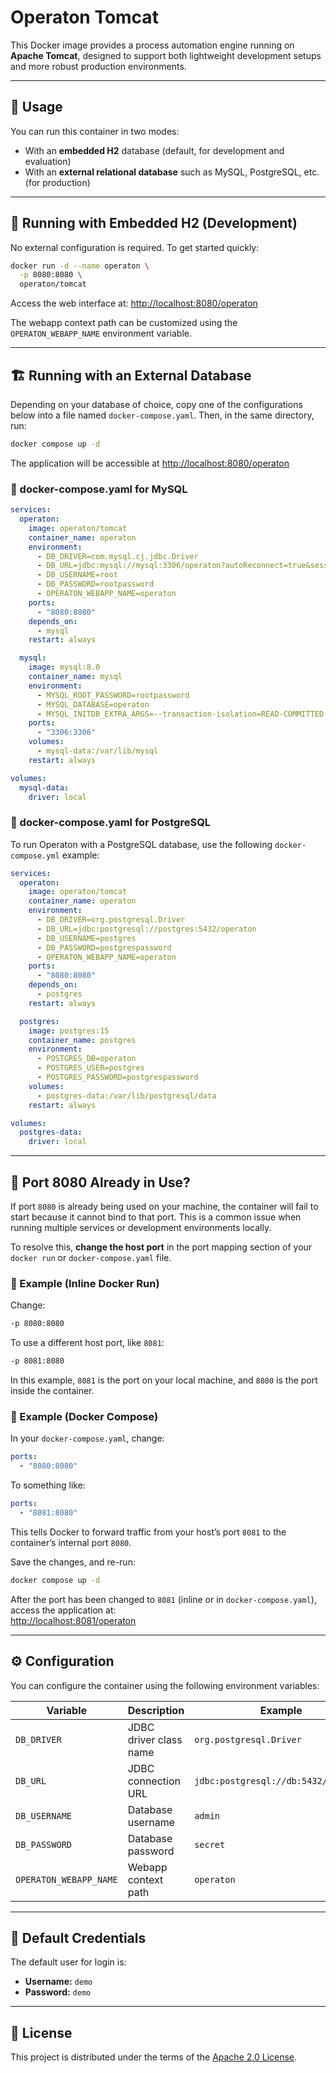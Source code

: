 # Operaton Tomcat

This Docker image provides a process automation engine running on **Apache Tomcat**, designed to support both lightweight development setups and more robust production environments.

---

## 🔧 Usage

You can run this container in two modes:

- With an **embedded H2** database (default, for development and evaluation)
- With an **external relational database** such as MySQL, PostgreSQL, etc. (for production)

---

## 🧪 Running with Embedded H2 (Development)

No external configuration is required. To get started quickly:

```bash
docker run -d --name operaton \
  -p 8080:8080 \
  operaton/tomcat
```

Access the web interface at: [http://localhost:8080/operaton](http://localhost:8080/operaton)

The webapp context path can be customized using the `OPERATON_WEBAPP_NAME` environment variable.

---

## 🏗️ Running with an External Database

Depending on your database of choice, copy one of the configurations below into a file named `docker-compose.yaml`. Then, in the same directory, run:

```bash
docker compose up -d
```

The application will be accessible at [http://localhost:8080/operaton](http://localhost:8080/operaton)

### 🐬 docker-compose.yaml for MySQL

```yaml
services:
  operaton:
    image: operaton/tomcat
    container_name: operaton
    environment:
      - DB_DRIVER=com.mysql.cj.jdbc.Driver
      - DB_URL=jdbc:mysql://mysql:3306/operaton?autoReconnect=true&sessionVariables=transaction_isolation='READ-COMMITTED'
      - DB_USERNAME=root
      - DB_PASSWORD=rootpassword
      - OPERATON_WEBAPP_NAME=operaton
    ports:
      - "8080:8080"
    depends_on:
      - mysql
    restart: always

  mysql:
    image: mysql:8.0
    container_name: mysql
    environment:
      - MYSQL_ROOT_PASSWORD=rootpassword
      - MYSQL_DATABASE=operaton
      - MYSQL_INITDB_EXTRA_ARGS=--transaction-isolation=READ-COMMITTED
    ports:
      - "3306:3306"
    volumes:
      - mysql-data:/var/lib/mysql
    restart: always

volumes:
  mysql-data:
    driver: local
```

### 🐘 docker-compose.yaml for PostgreSQL

To run Operaton with a PostgreSQL database, use the following `docker-compose.yml` example:

```yaml
services:
  operaton:
    image: operaton/tomcat
    container_name: operaton
    environment:
      - DB_DRIVER=org.postgresql.Driver
      - DB_URL=jdbc:postgresql://postgres:5432/operaton
      - DB_USERNAME=postgres
      - DB_PASSWORD=postgrespassword
      - OPERATON_WEBAPP_NAME=operaton
    ports:
      - "8080:8080"
    depends_on:
      - postgres
    restart: always

  postgres:
    image: postgres:15
    container_name: postgres
    environment:
      - POSTGRES_DB=operaton
      - POSTGRES_USER=postgres
      - POSTGRES_PASSWORD=postgrespassword
    volumes:
      - postgres-data:/var/lib/postgresql/data
    restart: always

volumes:
  postgres-data:
    driver: local
```

---
## 🔄 Port 8080 Already in Use?

If port `8080` is already being used on your machine, the container will fail to start because it cannot bind to that port. This is a common issue when running multiple services or development environments locally.

To resolve this, **change the host port** in the port mapping section of your `docker run` or `docker-compose.yaml` file.

### 🔧 Example (Inline Docker Run)

Change:

```bash
-p 8080:8080
```

To use a different host port, like `8081`:

```bash
-p 8081:8080
```

In this example, `8081` is the port on your local machine, and `8080` is the port inside the container.


### 🔧 Example (Docker Compose)

In your `docker-compose.yaml`, change:

```yaml
ports:
  - "8080:8080"
```

To something like:

```yaml
ports:
  - "8081:8080"
```

This tells Docker to forward traffic from your host’s port `8081` to the container’s internal port `8080`.

Save the changes, and re-run:

```bash
docker compose up -d
```

After the port has been changed to `8081` (inline or in `docker-compose.yaml`), access the application at:  
[http://localhost:8081/operaton](http://localhost:8081/operaton)

---

## ⚙️ Configuration

You can configure the container using the following environment variables:

| Variable              | Description                                     | Example                                     |
|-----------------------|-------------------------------------------------|---------------------------------------------|
| `DB_DRIVER`           | JDBC driver class name                          | `org.postgresql.Driver`                     |
| `DB_URL`              | JDBC connection URL                             | `jdbc:postgresql://db:5432/operaton`        |
| `DB_USERNAME`         | Database username                               | `admin`                                     |
| `DB_PASSWORD`         | Database password                               | `secret`                                    |
| `OPERATON_WEBAPP_NAME`| Webapp context path                             | `operaton`                                  |

---

## 📂 Default Credentials

The default user for login is:

- **Username:** `demo`
- **Password:** `demo`

---

## 📄 License

This project is distributed under the terms of the [Apache 2.0 License](https://www.apache.org/licenses/LICENSE-2.0).